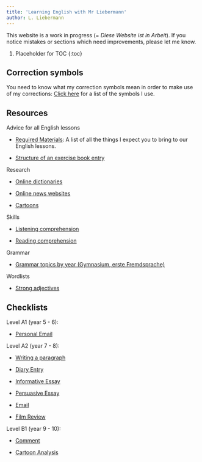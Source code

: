 ```yaml
---
title: 'Learning English with Mr Liebermann'
author: L. Liebermann
---
```


This website is a work in progress (= _Diese Website ist in Arbeit_). If you
notice mistakes or sections which need improvements, please let me know.

1. Placeholder for TOC
{:toc}

## Correction symbols

You need to know what my correction symbols mean in order to make use of my
corrections: [Click here](LK_CorrectionSymbols.md) for a list of the symbols I
use.

## Resources

Advice for all English lessons

- [Required Materials](checklists/LK_RequiredMaterials.md): A list of all the
things I expect you to bring to our English lessons.

- [Structure of an exercise book entry](checklists/LK_ExerciseBookEntry.md)

Research

- [Online dictionaries](exercises/LK_OnlineDictionaries.md)

- [Online news websites](exercises/LK_NewsWebsites.md)

- [Cartoons](exercises/LK_Cartoons.md)

Skills

- [Listening comprehension](_pages/LK_ListeningComprehension.md)

- [Reading comprehension](_pages/LK_ReadingComprehension.md)

Grammar

- [Grammar topics by year (Gymnasium, erste Fremdsprache)](_pages/LK_GrammarOverview.md)

Wordlists

- [Strong adjectives](wordlists/LK_StrongAdjectives.md)

## Checklists

Level A1 (year 5 - 6):

- [Personal Email](checklists/LK_Checklist_PersonalEmail_A1.md)

Level A2 (year 7 - 8):

- [Writing a paragraph](checklists/LK_Checklist_Paragraph_A2.md)

- [Diary Entry](checklists/LK_Checklist_DiaryEntry_A2.md)

- [Informative Essay](checklists/LK_Checklist_InformativeEssay_A2.md)

- [Persuasive Essay](checklists/LK_Checklist_PersuasiveEssay_A2.md)

- [Email](checklists/LK_Checklist_Email_A2.md)

- [Film Review](checklists/LK_Checklist_FilmReview.md)

Level B1 (year 9 - 10):

- [Comment](checklists/LK_Checklist_Comment_B1.md)

- [Cartoon Analysis](checklists/LK_Checklist_CartoonAnalysis_B1.md)

